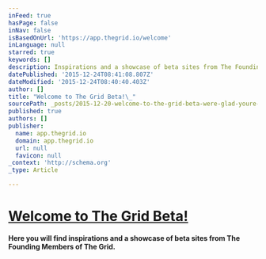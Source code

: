 ```yaml
---
inFeed: true
hasPage: false
inNav: false
isBasedOnUrl: 'https://app.thegrid.io/welcome'
inLanguage: null
starred: true
keywords: []
description: Inspirations and a showcase of beta sites from The Founding Members of The Grid.
datePublished: '2015-12-24T08:41:08.807Z'
dateModified: '2015-12-24T08:40:40.403Z'
author: []
title: "Welcome to The Grid Beta!\_"
sourcePath: _posts/2015-12-20-welcome-to-the-grid-beta-were-glad-youre-here-watch-this.md
published: true
authors: []
publisher:
  name: app.thegrid.io
  domain: app.thegrid.io
  url: null
  favicon: null
_context: 'http://schema.org'
_type: Article

---
```

# [Welcome to The Grid Beta! ][0]

**Here you will find inspirations and a showcase of beta sites from The Founding Members of The Grid.**

[0]: https://app.thegrid.io/welcome
